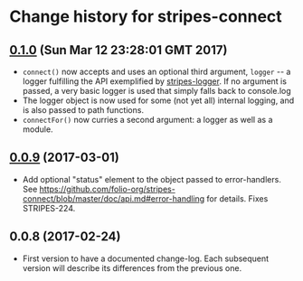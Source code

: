 # Change history for stripes-connect

## [0.1.0](https://github.com/folio-org/stripes-connect/tree/v0.1.0) (Sun Mar 12 23:28:01 GMT 2017)

* `connect()` now accepts and uses an optional third argument, `logger` -- a logger fulfilling the API exemplified by [stripes-logger](https://github.com/folio-org/stripes-logger). If no argument is passed, a very basic logger is used that simply falls back to console.log
* The logger object is now used for some (not yet all) internal logging, and is also passed to path functions.
* `connectFor()` now curries a second argument: a logger as well as a module.

## [0.0.9](https://github.com/folio-org/stripes-connect/tree/v0.0.9) (2017-03-01)

* Add optional "status" element to the object passed to error-handlers. See https://github.com/folio-org/stripes-connect/blob/master/doc/api.md#error-handling for details. Fixes STRIPES-224.

## 0.0.8 (2017-02-24)

* First version to have a documented change-log. Each subsequent version will describe its differences from the previous one.
